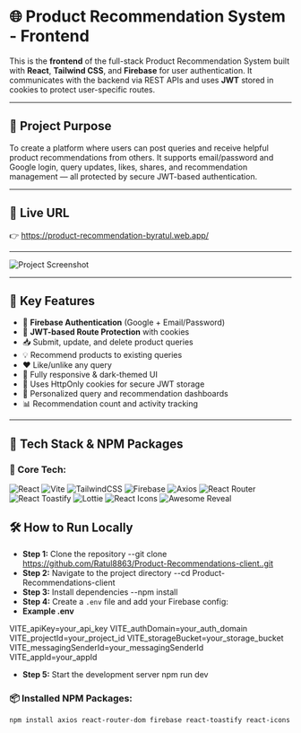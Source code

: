# 🌐 Product Recommendation System - Frontend

This is the **frontend** of the full-stack Product Recommendation System built with **React**, **Tailwind CSS**, and **Firebase** for user authentication. It communicates with the backend via REST APIs and uses **JWT** stored in cookies to protect user-specific routes.

---

## 🎯 Project Purpose

To create a platform where users can post queries and receive helpful product recommendations from others. It supports email/password and Google login, query updates, likes, shares, and recommendation management — all protected by secure JWT-based authentication.

---

## 🔗 Live URL

👉 https://product-recommendation-byratul.web.app/

---

![Project Screenshot](https://i.ibb.co.com/G4kQn476/Screenshot-2025-06-25-142008.png)

---


## 🚀 Key Features

- 🔐 **Firebase Authentication** (Google + Email/Password)
- 🪪 **JWT-based Route Protection** with cookies
- 📥 Submit, update, and delete product queries
- 💡 Recommend products to existing queries
- ❤️ Like/unlike any query
- 🌈 Fully responsive & dark-themed UI
- 🍪 Uses HttpOnly cookies for secure JWT storage
- 🧠 Personalized query and recommendation dashboards
- 📊 Recommendation count and activity tracking

---

## 🔧 Tech Stack & NPM Packages

### 🔨 Core Tech:

![React](https://img.shields.io/badge/React-20232A?style=for-the-badge&logo=react&logoColor=61DAFB)
![Vite](https://img.shields.io/badge/Vite-646CFF?style=for-the-badge&logo=vite&logoColor=white)
![TailwindCSS](https://img.shields.io/badge/TailwindCSS-06B6D4?style=for-the-badge&logo=tailwindcss&logoColor=white)
![Firebase](https://img.shields.io/badge/Firebase-FFCA28?style=for-the-badge&logo=firebase&logoColor=black)
![Axios](https://img.shields.io/badge/Axios-5A29E4?style=for-the-badge&logo=axios&logoColor=white)
![React Router](https://img.shields.io/badge/React_Router-CA4245?style=for-the-badge&logo=react-router&logoColor=white)
![React Toastify](https://img.shields.io/badge/React_Toastify-1B1F23?style=for-the-badge&logo=react&logoColor=white)
![Lottie](https://img.shields.io/badge/Lottie-000000?style=for-the-badge&logo=lottie&logoColor=00C1CC)
![React Icons](https://img.shields.io/badge/React_Icons-61DAFB?style=for-the-badge&logo=react&logoColor=white)
![Awesome Reveal](https://img.shields.io/badge/React_Awesome_Reveal-purple?style=for-the-badge&logo=react&logoColor=white)



## 🛠️ How to Run Locally

- **Step 1:** Clone the repository
  --git clone https://github.com/Ratul8863/Product-Recommendations-client..git
- **Step 2:** Navigate to the project directory
--cd Product-Recommendations-client
- **Step 3:** Install dependencies
--npm install
- **Step 4:** Create a `.env` file and add your Firebase config:
-  **Example .env**
  
VITE_apiKey=your_api_key
VITE_authDomain=your_auth_domain
VITE_projectId=your_project_id
VITE_storageBucket=your_storage_bucket
VITE_messagingSenderId=your_messagingSenderId
VITE_appId=your_appId

- **Step 5:** Start the development server
npm run dev

### 📦 Installed NPM Packages:

```bash
npm install axios react-router-dom firebase react-toastify react-icons lottie-react react-awesome-reveal




